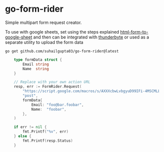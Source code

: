 # go-form-rider

Simple multipart form request creator. 

To use with google sheets, set using the steps explained [html-form-to-google-sheet](https://github.com/levinunnink/html-form-to-google-sheet)
and then can be integrated with [thunderbyte](https://github.com/suhailgupta03/thunderbyte) or used as a separate utility to upload the form data

```shell
go get github.com/suhailgupta03/go-form-rider@latest
```

```go
	type formData struct {
		Email string
		Name  string
	}

	// Replace with your own action URL
	resp, err := FormRider.Request(
		"https://script.google.com/macros/s/AXXXcbwLvbgyuD99IFi-4MSCMLL_oyAUamJKlc_Q1sU7Sl8b4OfGoX_RVwVcDx7SKCHZIYRXpk/exec",
		"post",
		formData{
			Email: "foo@bar.foobar",
			Name:  "foobar",
		},
	)

	if err != nil {
		fmt.Printf("%v", err)
	} else {
		fmt.Printf(resp.Status)
	}
```